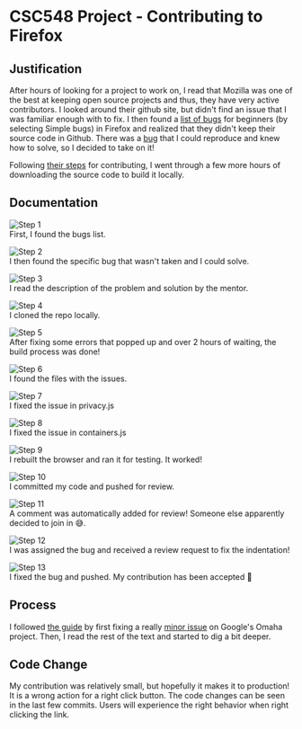 # CSC548 Project - Contributing to Firefox

## Justification

After hours of looking for a project to work on, I read that Mozilla was one of the best at keeping open source projects and thus, they have very active contributors. I looked around their github site, but didn't find an issue that I was familiar enough with to fix. I then found a [list of bugs](https://www.joshmatthews.net/bugsahoy/?simple=1) for beginners (by selecting Simple bugs) in Firefox and realized that they didn't keep their source code in Github. There was a [bug](https://bugzilla.mozilla.org/show_bug.cgi?id=1417527) that I could reproduce and knew how to solve, so I decided to take on it!

Following [their steps](https://developer.mozilla.org/en-US/docs/Mozilla/Developer_guide/Introduction) for contributing, I went through a few more hours of downloading the source code to build it locally.

## Documentation

![Step 1](images/1.png)  
First, I found the bugs list.

![Step 2](images/2.png)  
I then found the specific bug that wasn't taken and I could solve.

![Step 3](images/3.png)  
I read the description of the problem and solution by the mentor.

![Step 4](images/4.png)  
I cloned the repo locally.

![Step 5](images/5.png)  
After fixing some errors that popped up and over 2 hours of waiting, the build process was done!

![Step 6](images/6.png)  
I found the files with the issues.

![Step 7](images/7.png)  
I fixed the issue in privacy.js

![Step 8](images/8.png)  
I fixed the issue in containers.js

![Step 9](images/9.png)  
I rebuilt the browser and ran it for testing. It worked!

![Step 10](images/10.png)  
I committed my code and pushed for review.

![Step 11](images/11.png)  
A comment was automatically added for review! Someone else apparently decided to join in :sweat_smile:.

![Step 12](images/12.png)  
I was assigned the bug and received a review request to fix the indentation!

![Step 13](images/13.png)  
I fixed the bug and pushed. My contribution has been accepted :muscle:

## Process

I followed [the guide](https://github.com/collections/choosing-projects) by first fixing a really [minor issue](https://github.com/google/omaha/pull/124) on Google's Omaha project. Then, I read the rest of the text and started to dig a bit deeper.

## Code Change

My contribution was relatively small, but hopefully it makes it to production! It is a wrong action for a right click button. The code changes can be seen in the last few commits. Users will experience the right behavior when right clicking the link.
